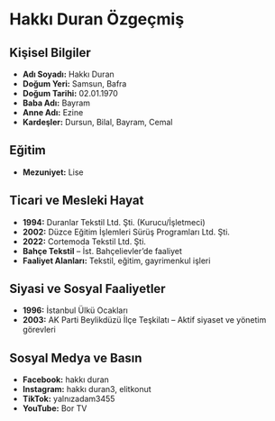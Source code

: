 # Hakkı Duran Özgeçmiş

## Kişisel Bilgiler
- **Adı Soyadı:** Hakkı Duran
- **Doğum Yeri:** Samsun, Bafra
- **Doğum Tarihi:** 02.01.1970
- **Baba Adı:** Bayram
- **Anne Adı:** Ezine
- **Kardeşler:** Dursun, Bilal, Bayram, Cemal

## Eğitim
- **Mezuniyet:** Lise

## Ticari ve Mesleki Hayat
- **1994:** Duranlar Tekstil Ltd. Şti. (Kurucu/İşletmeci)
- **2002:** Düzce Eğitim İşlemleri Sürüş Programları Ltd. Şti.
- **2022:** Cortemoda Tekstil Ltd. Şti.
- **Bahçe Tekstil** – İst. Bahçelievler’de faaliyet
- **Faaliyet Alanları:** Tekstil, eğitim, gayrimenkul işleri

## Siyasi ve Sosyal Faaliyetler
- **1996:** İstanbul Ülkü Ocakları
- **2003:** AK Parti Beylikdüzü İlçe Teşkilatı – Aktif siyaset ve yönetim görevleri

## Sosyal Medya ve Basın
- **Facebook:** hakkı duran
- **Instagram:** hakkı duran3, elitkonut
- **TikTok:** yalnızadam3455
- **YouTube:** Bor TV
